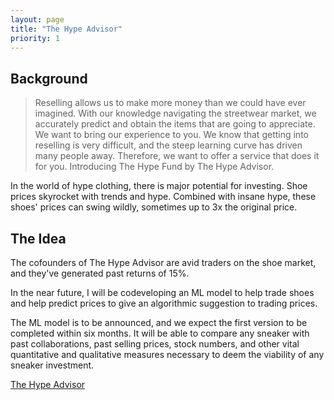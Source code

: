 ```yaml
---
layout: page
title: "The Hype Advisor"
priority: 1
---
```


## Background
> Reselling allows us to make more money than we could have ever imagined. With our knowledge navigating the streetwear market, we accurately predict and obtain the items that are going to appreciate.
> We want to bring our experience to you. We know that getting into reselling is very difficult, and the steep learning curve has driven many people away. Therefore, we want to offer a service that does it for you. Introducing The Hype Fund by The Hype Advisor.

In the world of hype clothing, there is major potential for investing. Shoe prices skyrocket with trends and hype. Combined with insane hype, these shoes' prices can swing wildly, sometimes up to 3x the original price.

## The Idea

The cofounders of The Hype Advisor are avid traders on the shoe market, and they've generated past returns of 15%.

In the near future, I will be codeveloping an ML model to help trade shoes and help predict prices to give an algorithmic suggestion to trading prices.

The ML model is to be announced, and we expect the first version to be completed within six months. It will be able to compare any sneaker with past collaborations, past selling prices, stock numbers, and other vital quantitative and qualitative measures necessary to deem the viability of any sneaker investment.

[The Hype Advisor](https://thehypeadvisor.com/)
